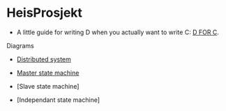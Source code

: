 # HeisProsjekt

* A little guide for writing D when you actually want to write C: [D FOR C](http://dlang.org/ctod.html).

Diagrams
* [Distributed system](https://www.draw.io/#G0B19Csg1EfTlwTHZhemxQSC1YUjA)

* [Master state machine](https://www.draw.io/#G0B19Csg1EfTlwMDM2NUYzbXBtcjQ)

* [Slave state machine]

* [Independant state machine]

